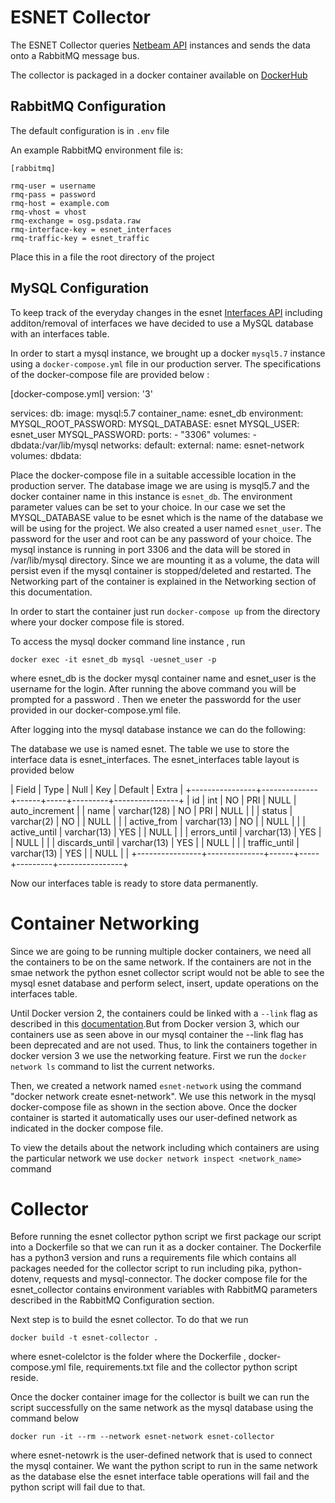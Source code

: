 ESNET Collector
============

The ESNET Collector queries [Netbeam API](https://esnet-netbeam.appspot.com/) instances and sends the data onto a RabbitMQ message bus.

The collector is packaged in a docker container available on [DockerHub](https://hub.docker.com/r/sandci/esnet-collector)

## RabbitMQ Configuration

The default configuration is in `.env` file 

An example RabbitMQ environment file is:

    [rabbitmq]

    rmq-user = username
    rmq-pass = password
    rmq-host = example.com
    rmq-vhost = vhost
    rmq-exchange = osg.psdata.raw
    rmq-interface-key = esnet_interfaces
    rmq-traffic-key = esnet_traffic

Place this in a file the root directory of the project

## MySQL Configuration

To keep track of the everyday changes in the esnet [Interfaces API](https://esnet-netbeam.appspot.com/api/network/esnet/prod/interfaces) including additon/removal of interfaces we have decided to use a MySQL database with an interfaces table.

In order to start a mysql instance, we brought up a docker `mysql5.7` instance using a `docker-compose.yml` file in our production server. The specifications of the docker-compose file are provided below :

[docker-compose.yml]
version: '3'

services:
  db:
    image: mysql:5.7
    container_name: esnet_db
    environment:
      MYSQL_ROOT_PASSWORD: 
      MYSQL_DATABASE: esnet
      MYSQL_USER: esnet_user
      MYSQL_PASSWORD:
    ports:
      - "3306"
    volumes:
      - dbdata:/var/lib/mysql
networks:
  default:
    external:
      name: esnet-network
volumes:
  dbdata:

Place the docker-compose file in a suitable accessible location in the production server. The database image we are using is mysql5.7 and the docker container name in this instance is `esnet_db`. The environment parameter values can be set to your choice. In our case we set the MYSQL_DATABASE value to be esnet which is the name of the database we will be using for the project. We also created a user named `esnet_user`. The password for the user and root can be any password of your choice. The mysql instance is running in port 3306 and the data will be stored in /var/lib/mysql directory. Since we are mounting it as a volume, the data will persist even if the mysql container is stopped/deleted and restarted. The Networking part of the container is explained in the Networking section of this documentation.

In order to start the container just run `docker-compose up` from the directory where your docker compose file is stored.   

To access the mysql docker command line instance , run

`docker exec -it esnet_db mysql -uesnet_user -p`

where esnet_db is the docker mysql container name and esnet_user is the username for the login. After running the above command you will be prompted for a password . Then we eneter the passwordd for the user provided in our docker-compose.yml file.

After logging into the mysql database instance we can do the following:

The database we use is named esnet. The table we use to store the interface data is esnet_interfaces. The esnet_interfaces table layout is provided below

| Field          | Type         | Null | Key | Default | Extra          |
+----------------+--------------+------+-----+---------+----------------+
| id             | int          | NO   | PRI | NULL    | auto_increment |
| name           | varchar(128) | NO   | PRI | NULL    |                |
| status         | varchar(2)   | NO   |     | NULL    |                |
| active_from    | varchar(13)  | NO   |     | NULL    |                |
| active_until   | varchar(13)  | YES  |     | NULL    |                |
| errors_until   | varchar(13)  | YES  |     | NULL    |                |
| discards_until | varchar(13)  | YES  |     | NULL    |                |
| traffic_until  | varchar(13)  | YES  |     | NULL    |                |
+----------------+--------------+------+-----+---------+----------------+

Now our interfaces table is ready to store data permanently.

# Container Networking

Since we are going to be running multiple docker containers, we need all the containers to be on the same network. If the containers are not in the smae network the python esnet collector script would not be able to see the mysql esnet database and perform select, insert, update operations on the interfaces table.

Until Docker version 2, the containers could be linked with a `--link` flag as described in this [documentation](https://docs.docker.com/network/links/).But from Docker version 3, which our containers use as seen above in our mysql container the --link flag has been deprecated and are not used. Thus, to link the containers together in docker version 3 we use the networking feature.
First we run the `docker network ls` command to list the current networks.

Then, we created a network named `esnet-network` using the command "docker network create esnet-network". We use this network in the mysql docker-compose file as shown in the section above. Once the docker container is started it automatically uses our user-defined network as indicated in the docker compose file.

To view the details about the network including which containers are using the particular network we use `docker network inspect <network_name>` command

# Collector

Before running the esnet collector python script we first package our script into a Dockerfile so that we can run it as a docker container. The Dockerfile has a python3 version and runs a requirements file which contains all packages needed for the collector script to run including pika, python-dotenv, requests and mysql-connector. The docker compose file for the esnet_collector contains environment variables with RabbitMQ parameters described in the RabbitMQ Configuration section.

Next step is to build the esnet collector. To do that we run 

`docker build -t esnet-collector .`

where esnet-colelctor is the folder where the Dockerfile , docker-compose.yml file, requirements.txt file and the collector python script reside.

Once the docker container image for the collector is built we can run the script successfully on the same network as the mysql database using the command below

`docker run -it --rm --network esnet-network esnet-collector`

where esnet-netowrk is the user-defined network that is used to connect the mysql container. We want the python script to run in the same network as the database else the esnet interface table operations will fail and the python script will fail due to that.
